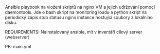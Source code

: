 
Ansible playbook na vložení skriptů na nginx VM a jejich udržování pomocí daemontools.
Jde o bash skript na monitoring loadu a python skript na periodický zápis stub statusu nginx instance hostující soubory z lokálního disku. 

REQUIREMENTS:
Nainstalovaný ansible, mít v inventáři cílový server (webserver)

PB: main.yml
